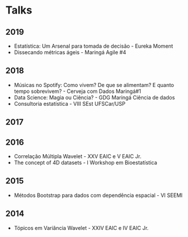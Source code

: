 # Talks



## 2019
- Estatística: Um Arsenal para tomada de decisão - Eureka Moment
- Dissecando métricas ágeis - Maringá Agile #4

## 2018
- Músicas no Spotify: Como vivem? De que se alimentam? E quanto tempo sobrevivem? - Cerveja com Dados Maringá#1
- Data Science: Magia ou Ciência? - GDG Maringá Ciência de dados
- Consultoria estatística - VIII SEst UFSCar/USP

## 2017

## 2016

- Correlação Múltipla Wavelet - XXV EAIC e V EAIC Jr.
- The concept of 4D datasets - I Workshop em Bioestatística

## 2015

- Métodos Bootstrap para dados com dependência espacial - VI SEEMI 

## 2014

- Tópicos em Variância Wavelet - XXIV EAIC e IV EAIC Jr.
